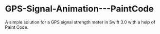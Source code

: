 # GPS-Signal-Animation---PaintCode

A simple solution for a GPS signal strength meter in Swift 3.0 with a help of Paint Code.
